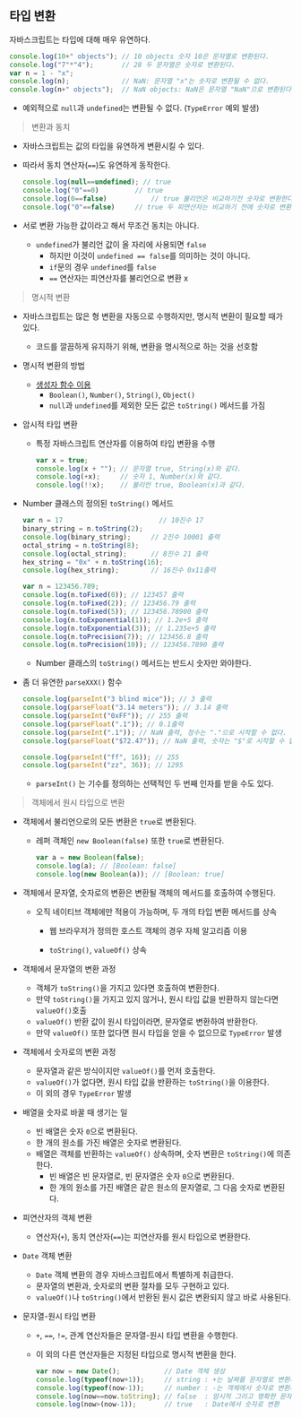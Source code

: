 ## 타입 변환

자바스크립트는 타입에 대해 매우 유연하다.

```javascript
console.log(10+" objects"); // 10 objects 숫자 10은 문자열로 변환된다.
console.log("7"*"4");       // 28 두 문자열은 숫자로 변환된다.
var n = 1 - "x";
console.log(n);             // NaN: 문자열 "x"는 숫자로 변환될 수 없다.
console.log(n+" objects");  // NaN objects: NaN은 문자열 "NaN"으로 변환된다.
```

- 예외적으로 `null`과 `undefined`는 변환될 수 없다. (`TypeError` 예외 발생)

> 변환과 동치

- 자바스크립트는 값의 타입을 유연하게 변환시킬 수 있다.

- 따라서 동치 연산자(`==`)도 유연하게 동작한다.

  ```javascript
  console.log(null==undefined); // true
  console.log("0"==0) 		  // true
  console.log(0==false) 		  // true 불리언은 비교하기전 숫자로 변환한다.
  console.log("0"==false) 	  // true 두 피연산자는 비교하기 전에 숫자로 변환한다.
  ```

- 서로 변환 가능한 값이라고 해서 무조건 동치는 아니다.

  - `undefined`가 불리언 값이 올 자리에 사용되면 `false`
    - 하지만 이것이 `undefined == false`를 의미하는 것이 아니다.
    - `if`문의 경우 `undefined`를 `false`
    - `==` 연산자는 피연산자를 불리언으로 변환 x

> 명시적 변환

- 자바스크립트는 많은 형 변환을 자동으로 수행하지만, 명시적 변환이 필요할 때가 있다.

  - 코드를 깔끔하게 유지하기 위해, 변환을 명시적으로 하는 것을 선호함

- 명시적 변환의 방법

  - [생성자 함수 이용](./3장/3.6/래퍼(wrapper)_객체.md)
    - `Boolean()`, `Number()`, `String()`, `Object()`
    - `null`과 `undefined`를 제외한 모든 값은 `toString()` 메서드를 가짐

- 암시적 타입 변환

  - 특정 자바스크립트 연산자를 이용하여 타입 변환을 수행

    ```javascript
    var x = true;
    console.log(x + ""); // 문자열 true, String(x)와 같다.
    console.log(+x);     // 숫자 1, Number(x)와 같다.
    console.log(!!x);    // 불리언 true, Boolean(x)과 같다.
    ```

- Number 클래스의 정의된 `toString()` 메서드

  ```javascript
  var n = 17						// 10진수 17
  binary_string = n.toString(2);
  console.log(binary_string);     // 2진수 10001 출력
  octal_string = n.toString(8);
  console.log(octal_string);      // 8진수 21 출력 
  hex_string = "0x" + n.toString(16);
  console.log(hex_string);        // 16진수 0x11출력
  
  var n = 123456.789;
  console.log(n.toFixed(0)); // 123457 출력
  console.log(n.toFixed(2)); // 123456.79 출력
  console.log(n.toFixed(5)); // 123456.78900 출력
  console.log(n.toExponential(1)); // 1.2e+5 출력
  console.log(n.toExponential(3)); // 1.235e+5 출력
  console.log(n.toPrecision(7)); // 123456.8 출력
  console.log(n.toPrecision(10)); // 123456.7890 출력
  ```

  - Number 클래스의 `toString()` 메서드는 반드시 숫자만 와야한다.

- 좀 더 유연한 `parseXXX()` 함수

  ```javascript
  console.log(parseInt("3 blind mice")); // 3 출력
  console.log(parseFloat("3.14 meters")); // 3.14 출력
  console.log(parseInt("0xFF")); // 255 출력
  console.log(parseFloat(".1")); // 0.1출력
  console.log(parseInt(".1")); // NaN 출력, 정수는 "."으로 시작할 수 없다.
  console.log(parseFloat("$72.47")); // NaN 출력, 숫자는 "$"로 시작할 수 없다.
  
  console.log(parseInt("ff", 16)); // 255
  console.log(parseInt("zz", 36)); // 1295
  ```

  - `parseInt()` 는 기수를 정의하는 선택적인 두 번째 인자를 받을 수도 있다.

> 객체에서 원시 타입으로 변환

- 객체에서 불리언으로의 모든 변환은 `true`로 변환된다.

  - 레퍼 객체인 `new Boolean(false)` 또한 `true`로 변환된다.

    ```javascript
    var a = new Boolean(false);
    console.log(a); // [Boolean: false]
    console.log(new Boolean(a)); // [Boolean: true]
    ```

- 객체에서 문자열, 숫자로의 변환은 변환될 객체의 메서드를 호출하여 수행된다.

  - 오직 네이티브 객체에만 적용이 가능하며, 두 개의 타입 변환 메서드를 상속

    - 웹 브라우저가 정의한 호스트 객체의 경우 자체 알고리즘 이용

    - `toString()`, `valueOf()` 상속

- 객체에서 문자열의 변환 과정

  - 객체가 `toString()`을 가지고 있다면 호출하여 변환한다.
  - 만약 `toString()`을 가지고 있지 않거나, 원시 타입 값을 반환하지 않는다면 `valueOf()`호출
  - `valueOf()` 반환 값이 원시 타입이라면, 문자열로 변환하여 반환한다.
  - 만약 `valueOf()` 또한 없다면 원시 타입을 얻을 수 없으므로 `TypeError` 발생

- 객체에서 숫자로의 변환 과정

  - 문자열과 같은 방식이지만 `valueOf()`를 먼저 호출한다.
  - `valueOf()`가 없다면, 원시 타입 값을 반환하는 `toString()`을 이용한다.
  - 이 외의 경우 `TypeError` 발생

- 배열을 숫자로 바꿀 때 생기는 일

  - 빈 배열은 숫자 `0`으로 변환된다.
  - 한 개의 원소를 가진 배열은 숫자로 변환된다.
  - 배열은 객체를 반환하는 `valueOf()` 상속하며, 숫자 변환은 `toString()`에 의존한다.
    - 빈 배열은 빈 문자열로, 빈 문자열은 숫자 `0`으로 변환된다.
    - 한 개의 원소를 가진 배열은 같은 원소의 문자열로, 그 다음 숫자로 변환된다.

- 피연산자의 객체 변환

  - 연산자(`+`), 동치 연산자(`==`)는 피연산자를 원시 타입으로 변환한다.

- `Date` 객체 변환

  - `Date` 객체 변환의 경우 자바스크립트에서 특별하게 취급한다.
  - 문자열의 변환과, 숫자로의 변환 절차를 모두 구현하고 있다.
  - `valueOf()`나 `toString()`에서 반환된 원시 값은 변환되지 않고 바로 사용된다.

- 문자열-원시 타입 변환

  - `+`, `==`, `!=`, 관계 연산자들은 문자열-원시 타입 변환을 수행한다.

  - 이 외의 다른 연산자들은 지정된 타입으로 명시적 변환을 한다.

    ```javascript
    var now = new Date();           // Date 객체 생성
    console.log(typeof(now+1));     // string : +는 날짜를 문자열로 변환시킨다.
    console.log(typeof(now-1));     // number : -는 객체에서 숫자로 변환시킨다.
    console.log(now==now.toString); // false  : 암시적 그리고 명확한 문자열 변환
    console.log(now>(now-1));       // true   : Date에서 숫자로 변환
    ```

